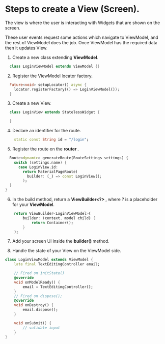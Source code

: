 # Steps to create a View (Screen).

The view is where the user is interacting with Widgets that are shown on the screen.

These user events request some actions which navigate to ViewModel, and the rest of ViewModel does the job.
Once ViewModel has the required data then it updates View.

1. Create a new class extending <b> ViewModel</b>.

```dart
  class LoginViewModel extends ViewModel {}
```

2. Register the ViewModel locator factory.

```dart
  Future<void> setupLocator() async {
    locator.registerFactory(() => LoginViewModel());
  }
```

3. Create a new View.

```dart
  class LoginView extends StatelessWidget {

  }
```

4. Declare an identifier for the route.

```dart
    static const String id = "/login";
```

5. Register the route on the <b> router </b>.

```dart
  Route<dynamic> generateRoute(RouteSettings settings) {
    switch (settings.name) {
      case LoginView.id:
        return MaterialPageRoute(
          builder: (_) => const LoginView();
        );
  }
}
```

6. In the build method, return a <b> ViewBuilder<?> </b>, where ? is a placeholder for your <b> ViewModel</b>.

```dart
    return ViewBuilder<LoginViewModel>(
        builder: (context, model child) {
            return Container();
        }
    );
```

7. Add your screen UI inside the <b> builder() </b> method.

8. Handle the state of your View on the ViewModel side.

```dart
class LoginViewModel extends ViewModel {
    late final TextEditingController email;

    // Fired on initState()
    @override
    void onModelReady() {
        email = TextEditingController();
    }
    // Fired on dispose();
    @override
    void onDestroy() {
        email.dispose();
    }

    void onSubmit() {
        // validate input
    }
}

```
